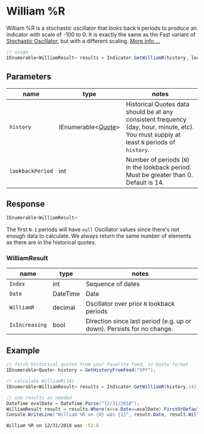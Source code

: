 ﻿# William %R

William %R is a stochastic oscillator that looks back `N` periods to produce an indicator with scale of -100 to 0.  It is exactly the same as the Fast variant of [Stochastic Oscillator](../Stochastic/README.md), but with a different scaling.
[More info ...](https://school.stockcharts.com/doku.php?id=technical_indicators:williams_r)

```csharp
// usage
IEnumerable<WilliamResult> results = Indicator.GetWilliamR(history, lookbackPeriod);  
```

## Parameters

| name | type | notes
| -- |-- |--
| `history` | IEnumerable\<[Quote](../../GUIDE.md#quote)\> | Historical Quotes data should be at any consistent frequency (day, hour, minute, etc).  You must supply at least `N` periods of `history`.
| `lookbackPeriod` | int | Number of periods (`N`) in the lookback period.  Must be greater than 0.  Default is 14.

## Response

```csharp
IEnumerable<WilliamResult>
```

The first `N-1` periods will have `null` Oscillator values since there's not enough data to calculate.  We always return the same number of elements as there are in the historical quotes.

### WilliamResult

| name | type | notes
| -- |-- |--
| `Index` | int | Sequence of dates
| `Date` | DateTime | Date
| `WilliamR` | decimal | Oscillator over prior `N` lookback periods
| `IsIncreasing` | bool | Direction since last period (e.g. up or down).  Persists for no change.

## Example

```csharp
// fetch historical quotes from your favorite feed, in Quote format
IEnumerable<Quote> history = GetHistoryFromFeed("SPY");

// calculate WilliamR(14)
IEnumerable<WilliamResult> results = Indicator.GetWilliamR(history,14);

// use results as needed
DateTime evalDate = DateTime.Parse("12/31/2018");
WilliamResult result = results.Where(x=>x.Date==evalDate).FirstOrDefault();
Console.WriteLine("William %R on {0} was {1}", result.Date, result.WilliamR);
```

```bash
William %R on 12/31/2018 was -52.0
```
